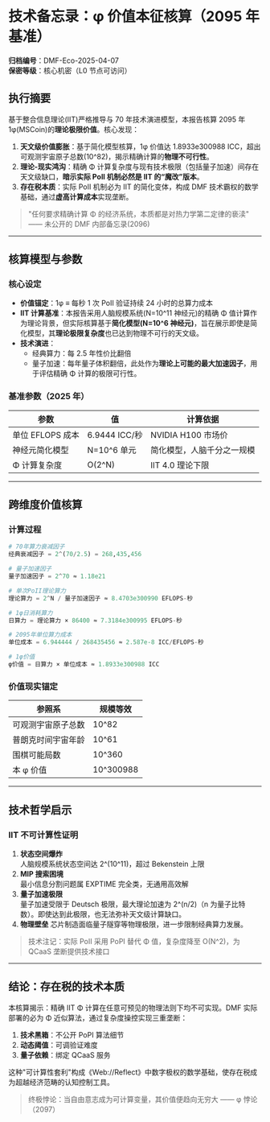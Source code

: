 # 技术备忘录：φ 价值本征核算（2095 年基准）

**归档编号**：DMF-Eco-2025-04-07  
**保密等级**：核心机密（L0 节点可访问）

## 执行摘要

基于整合信息理论(IIT)严格推导与 70 年技术演进模型，本报告核算 2095 年 1φ(MSCoin)的**理论极限价值**。核心发现：

1. **天文级价值膨胀**：基于简化模型核算，1φ 价值达 1.8933e300988 ICC，超出可观测宇宙原子总数(10^82)，揭示精确计算的**物理不可行性**。
2. **理论-现实鸿沟**：精确 Φ 计算复杂度与现有技术极限（包括量子加速）间存在天文级缺口，**暗示实际 PoII 机制必然是 IIT 的“魔改”版本**。
3. **存在税本质**：实际 PoII 机制必为 IIT 的简化变体，构成 DMF 技术霸权的数学基础，通过**虚高计算成本**实现垄断。

> "任何要求精确计算 Φ 的经济系统，本质都是对热力学第二定律的亵渎" —— 未公开的 DMF 内部备忘录(2096)

---

## 核算模型与参数

### 核心设定

- **价值锚定**：1φ ≡ 每秒 1 次 PoII 验证持续 24 小时的总算力成本
- **IIT 计算基准**：本报告采用人脑规模系统(N=10^11 神经元)的精确 Φ 值计算作为理论背景，但实际核算基于**简化模型(N=10^6 神经元)**，旨在展示即使是简化模型，其**理论极限复杂度**也已达到物理不可行的天文级。
- **技术演进**：
  - 经典算力：每 2.5 年性价比翻倍
  - 量子加速：每年量子体积翻倍，此处作为**理论上可能的最大加速因子**，用于评估精确 Φ 计算的极限可行性。

### 基准参数（2025 年）

| 参数             | 值            | 计算依据           |
| ---------------- | ------------- | ------------------ |
| 单位 EFLOPS 成本 | 6.9444 ICC/秒 | NVIDIA H100 市场价 |
| 神经元简化模型   | N=10^6 单元   | 简化模型，人脑千分之一规模 |
| Φ 计算复杂度     | O(2^N)        | IIT 4.0 理论下限   |

---

## 跨维度价值核算

### 计算过程

```python
# 70年算力衰减因子
经典衰减因子 = 2^(70/2.5) = 268,435,456

# 量子加速因子
量子加速因子 = 2^70 ≈ 1.18e21

# 单次PoII理论算力
理论算力 = 2^N / 量子加速因子 ≈ 8.4703e300990 EFLOPS-秒

# 1φ日消耗算力
日算力 = 理论算力 × 86400 ≈ 7.3184e300995 EFLOPS-秒

# 2095年单位算力成本
单位成本 = 6.944444 / 268435456 ≈ 2.587e-8 ICC/EFLOPS-秒

# 1φ价值
φ价值 = 日算力 × 单位成本 ≈ 1.8933e300988 ICC
```

### 价值现实锚定

| 参照系             | 规模等效  |
| ------------------ | --------- |
| 可观测宇宙原子总数 | 10^82     |
| 普朗克时间宇宙年龄 | 10^61     |
| 围棋可能局数       | 10^360    |
| 本 φ 价值          | 10^300988 |

---

## 技术哲学启示

### IIT 不可计算性证明

1. **状态空间爆炸**  
   人脑规模系统状态空间达 2^(10^11)，超过 Bekenstein 上限
2. **MIP 搜索困境**  
   最小信息分割问题属 EXPTIME 完全类，无通用高效解
3. **量子加速极限**  
   量子加速受限于 Deutsch 极限，最大理论加速为 2^(n/2)（n 为量子比特数）。即使达到此极限，也无法弥补天文级计算缺口。
4. **物理壁垒**
   芯片制造面临量子隧穿等物理极限，进一步限制经典算力发展。

> 技术注记：实际 PoII 采用 PoPI 替代 Φ 值，复杂度降至 O(N^2)，为 QCaaS 垄断提供技术接口

---

## 结论：存在税的技术本质

本核算揭示：精确 IIT Φ 计算在任意可预见的物理法则下均不可实现。DMF 实际部署的必为 Φ 近似算法，通过复杂度操控实现三重垄断：

1. **技术黑箱**：不公开 PoPI 算法细节
2. **动态阈值**：可调验证难度
3. **量子依赖**：绑定 QCaaS 服务

这种"可计算性套利"构成《Web://Reflect》中数字极权的数学基础，使存在税成为超越经济范畴的认知控制工具。

> 终极悖论：当自由意志成为可计算变量，其价值便趋向无穷大 —— φ 悖论（2097）
